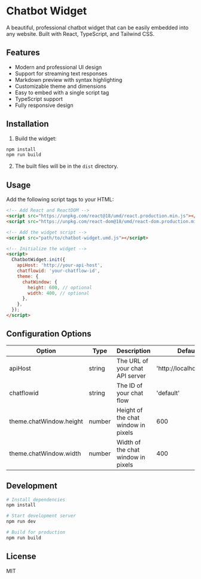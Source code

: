 # Chatbot Widget

A beautiful, professional chatbot widget that can be easily embedded into any website. Built with React, TypeScript, and Tailwind CSS.

## Features

- Modern and professional UI design
- Support for streaming text responses
- Markdown preview with syntax highlighting
- Customizable theme and dimensions
- Easy to embed with a single script tag
- TypeScript support
- Fully responsive design

## Installation

1. Build the widget:
```bash
npm install
npm run build
```

2. The built files will be in the `dist` directory.

## Usage

Add the following script tags to your HTML:

```html
<!-- Add React and ReactDOM -->
<script src="https://unpkg.com/react@18/umd/react.production.min.js"></script>
<script src="https://unpkg.com/react-dom@18/umd/react-dom.production.min.js"></script>

<!-- Add the widget script -->
<script src="path/to/chatbot-widget.umd.js"></script>

<!-- Initialize the widget -->
<script>
  ChatbotWidget.init({
    apiHost: 'http://your-api-host',
    chatflowid: 'your-chatflow-id',
    theme: {
      chatWindow: {
        height: 600, // optional
        width: 400, // optional
      },
    },
  });
</script>
```

## Configuration Options

| Option | Type | Description | Default |
|--------|------|-------------|---------|
| apiHost | string | The URL of your chat API server | 'http://localhost:3000' |
| chatflowid | string | The ID of your chat flow | 'default' |
| theme.chatWindow.height | number | Height of the chat window in pixels | 600 |
| theme.chatWindow.width | number | Width of the chat window in pixels | 400 |

## Development

```bash
# Install dependencies
npm install

# Start development server
npm run dev

# Build for production
npm run build
```

## License

MIT
